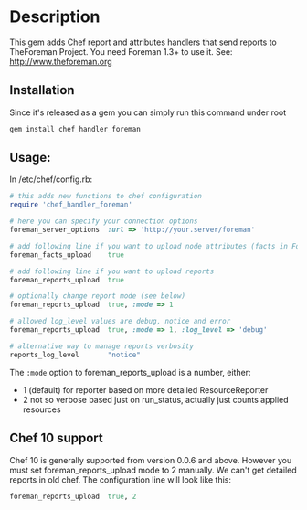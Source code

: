 # Description

This gem adds Chef report and attributes handlers that send reports to TheForeman Project.
You need Foreman 1.3+ to use it.
See: http://www.theforeman.org

## Installation


Since it's released as a gem you can simply run this command under root
```sh
gem install chef_handler_foreman
```
## Usage:

In /etc/chef/config.rb:

```ruby
# this adds new functions to chef configuration
require 'chef_handler_foreman'

# here you can specify your connection options
foreman_server_options  :url => 'http://your.server/foreman'

# add following line if you want to upload node attributes (facts in Foreman language)
foreman_facts_upload    true

# add following line if you want to upload reports
foreman_reports_upload  true

# optionally change report mode (see below)
foreman_reports_upload  true, :mode => 1

# allowed log_level values are debug, notice and error
foreman_reports_upload  true, :mode => 1, :log_level => 'debug'

# alternative way to manage reports verbosity
reports_log_level       "notice"
```

The `:mode` option to foreman_reports_upload is a number, either:
- 1 (default) for reporter based on more detailed ResourceReporter
- 2 not so verbose based just on run_status, actually just counts applied resources

## Chef 10 support

Chef 10 is generally supported from version 0.0.6 and above. However you must set
foreman_reports_upload mode to 2 manually. We can't get detailed reports in old 
chef. The configuration line will look like this:

```ruby
foreman_reports_upload  true, 2
```
